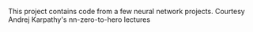 This project contains code from a few neural network projects. Courtesy Andrej Karpathy's nn-zero-to-hero lectures

